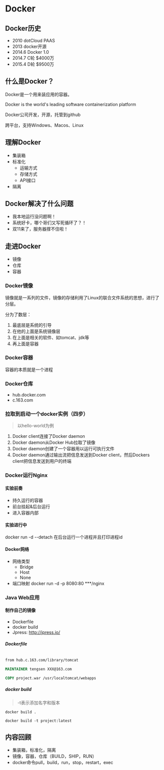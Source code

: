 # Docker

## Docker历史

* 2010 dotCloud PAAS
* 2013 docker开源
* 2014.6 Docker 1.0
* 2014.7 C轮 $4000万
* 2015.4 D轮 $9500万

## 什么是Docker？

  Docker是一个用来装应用的容器。

  Docker is the world's leading software containerization platform

  Docker公司开发，开源，托管到github

  跨平台，支持Windows、Macos、Linux

## 理解Docker

* 集装箱
* 标准化
  * 运输方式
  * 存储方式
  * API接口
* 隔离

## Docker解决了什么问题

* 我本地运行没问题啊！
* 系统好卡，哪个哥们又写死循环了？！
* 双11来了，服务器撑不住啦！

## 走进Docker

* 镜像
* 仓库
* 容器

### Docker镜像

  镜像就是一系列的文件，镜像的存储利用了Linux的联合文件系统的思想，进行了分层。

  分为了数层：
  1. 最底层是系统的引导
  1. 在他的上面是系统镜像层
  1. 在上面是相关的软件、如tomcat、jdk等
  1. 再上面是容器

### Docker容器

  容器的本质就是一个进程

### Docker仓库

* hub.docker.com
* c.163.com

### 拉取到启动一个docker实例（四步）

>以hello-world为例

1. Docker client连接了Docker daemon
1. Docker daemon从Docker Hub拉取了镜像
1. Docker daemon创建了一个容器用以运行可执行文件
1. Docker daemon通过输出流把信息发送到Docker client，然后Dockers client把信息发送到用户的终端

### Docker运行Nginx

#### 实验前奏

* 持久运行的容器
* 前台挂起&后台运行
* 进入容器内部

#### 实验进行中

docker run -d --detach 在后台运行一个进程并且打印进程id

#### Docker网络

* 网络类型
  * Bridge
  * Host
  * None
* 端口映射
  docker run -d -p 8080:80 ***/nginx

### Java Web应用

#### 制作自己的镜像

* Dockerfile
* docker build
* Jpress: http://jpress.io/

##### Dockerfile

```Dockerfile

from hub.c.163.com/library/tomcat

MAINTAINER tengsen XXX@163.com

COPY project.war /usr/localtomcat/webapps

```

##### docker build

> -t表示添加名字和版本

`docker build .`

`docker build -t project:latest`

## 内容回顾

* 集装箱，标准化，隔离
* 镜像，容器，仓库（BUILD，SHIP，RUN）
* docker命令pull，build，run，stop，restart，exec